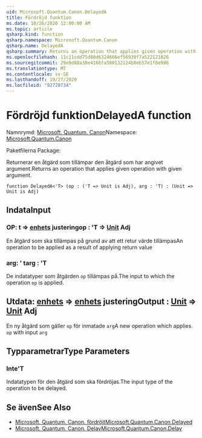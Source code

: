 ```yaml
---
uid: Microsoft.Quantum.Canon.DelayedA
title: Fördröjd funktion
ms.date: 10/26/2020 12:00:00 AM
ms.topic: article
qsharp.kind: function
qsharp.namespace: Microsoft.Quantum.Canon
qsharp.name: DelayedA
qsharp.summary: Returns an operation that applies given operation with given argument.
ms.openlocfilehash: 11c11cdd75d80d6324666ef56930f7a522121826
ms.sourcegitcommit: 29e0d88a30e4166fa580132124b0eb57e1f0e986
ms.translationtype: MT
ms.contentlocale: sv-SE
ms.lasthandoff: 10/27/2020
ms.locfileid: "92728734"
---
```

# <a name="delayeda-function"></a><span data-ttu-id="a4abb-102">Fördröjd funktion</span><span class="sxs-lookup"><span data-stu-id="a4abb-102">DelayedA function</span></span>

<span data-ttu-id="a4abb-103">Namnrymd: [Microsoft. Quantum. Canon](xref:Microsoft.Quantum.Canon)</span><span class="sxs-lookup"><span data-stu-id="a4abb-103">Namespace: [Microsoft.Quantum.Canon](xref:Microsoft.Quantum.Canon)</span></span>

<span data-ttu-id="a4abb-104">Paketfilerna [](https://nuget.org/packages/)</span><span class="sxs-lookup"><span data-stu-id="a4abb-104">Package: [](https://nuget.org/packages/)</span></span>


<span data-ttu-id="a4abb-105">Returnerar en åtgärd som tillämpar den åtgärd som har angivet argument.</span><span class="sxs-lookup"><span data-stu-id="a4abb-105">Returns an operation that applies given operation with given argument.</span></span>

```qsharp
function DelayedA<'T> (op : ('T => Unit is Adj), arg : 'T) : (Unit => Unit is Adj)
```


## <a name="input"></a><span data-ttu-id="a4abb-106">Indata</span><span class="sxs-lookup"><span data-stu-id="a4abb-106">Input</span></span>

### <a name="op--t--unit-adj"></a><span data-ttu-id="a4abb-107">OP: t => [enhets](xref:microsoft.quantum.lang-ref.unit) justering</span><span class="sxs-lookup"><span data-stu-id="a4abb-107">op : 'T => [Unit](xref:microsoft.quantum.lang-ref.unit) Adj</span></span>

<span data-ttu-id="a4abb-108">En åtgärd som ska tillämpas på grund av att ett retur värde tillämpas</span><span class="sxs-lookup"><span data-stu-id="a4abb-108">An operation to be applied as a result of applying return value</span></span>


### <a name="arg--t"></a><span data-ttu-id="a4abb-109">arg: ' t</span><span class="sxs-lookup"><span data-stu-id="a4abb-109">arg : 'T</span></span>

<span data-ttu-id="a4abb-110">De indatatyper som åtgärden `op` tillämpas på.</span><span class="sxs-lookup"><span data-stu-id="a4abb-110">The input to which the operation `op` is applied.</span></span>



## <a name="output--unit--unit-adj"></a><span data-ttu-id="a4abb-111">Utdata: [enhets](xref:microsoft.quantum.lang-ref.unit) => [enhets](xref:microsoft.quantum.lang-ref.unit) justering</span><span class="sxs-lookup"><span data-stu-id="a4abb-111">Output : [Unit](xref:microsoft.quantum.lang-ref.unit) => [Unit](xref:microsoft.quantum.lang-ref.unit) Adj</span></span>

<span data-ttu-id="a4abb-112">En ny åtgärd som gäller `op` för inmatade `arg`</span><span class="sxs-lookup"><span data-stu-id="a4abb-112">A new operation which applies `op` with input `arg`</span></span>

## <a name="type-parameters"></a><span data-ttu-id="a4abb-113">Typparametrar</span><span class="sxs-lookup"><span data-stu-id="a4abb-113">Type Parameters</span></span>

### <a name="t"></a><span data-ttu-id="a4abb-114">Inte</span><span class="sxs-lookup"><span data-stu-id="a4abb-114">'T</span></span>

<span data-ttu-id="a4abb-115">Indatatypen för den åtgärd som ska fördröjas.</span><span class="sxs-lookup"><span data-stu-id="a4abb-115">The input type of the operation to be delayed.</span></span>

## <a name="see-also"></a><span data-ttu-id="a4abb-116">Se även</span><span class="sxs-lookup"><span data-stu-id="a4abb-116">See Also</span></span>

- [<span data-ttu-id="a4abb-117">Microsoft. Quantum. Canon. fördröjt</span><span class="sxs-lookup"><span data-stu-id="a4abb-117">Microsoft.Quantum.Canon.Delayed</span></span>](xref:Microsoft.Quantum.Canon.Delayed)
- [<span data-ttu-id="a4abb-118">Microsoft. Quantum. Canon. Delay</span><span class="sxs-lookup"><span data-stu-id="a4abb-118">Microsoft.Quantum.Canon.Delay</span></span>](xref:Microsoft.Quantum.Canon.Delay)